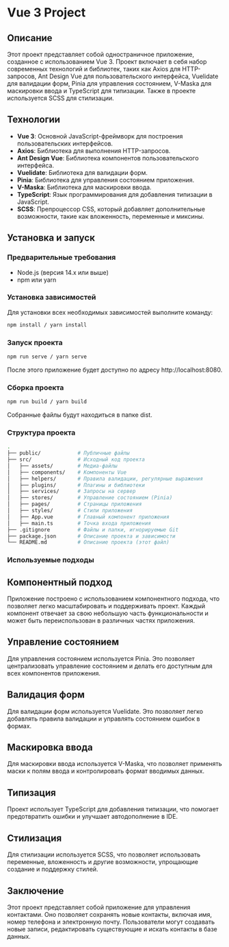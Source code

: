 # Vue 3 Project

## Описание

Этот проект представляет собой одностраничное приложение, созданное с использованием Vue 3. Проект включает в себя набор современных технологий и библиотек, таких как Axios для HTTP-запросов, Ant Design Vue для пользовательского интерфейса, Vuelidate для валидации форм, Pinia для управления состоянием, V-Maska для маскировки ввода и TypeScript для типизации. Также в проекте используется SCSS для стилизации.

## Технологии

- **Vue 3**: Основной JavaScript-фреймворк для построения пользовательских интерфейсов.
- **Axios**: Библиотека для выполнения HTTP-запросов.
- **Ant Design Vue**: Библиотека компонентов пользовательского интерфейса.
- **Vuelidate**: Библиотека для валидации форм.
- **Pinia**: Библиотека для управления состоянием приложения.
- **V-Maska**: Библиотека для маскировки ввода.
- **TypeScript**: Язык программирования для добавления типизации в JavaScript.
- **SCSS**: Препроцессор CSS, который добавляет дополнительные возможности, такие как вложенность, переменные и миксины.

## Установка и запуск

### Предварительные требования

- Node.js (версия 14.x или выше)
- npm или yarn

### Установка зависимостей

Для установки всех необходимых зависимостей выполните команду:

```bash
npm install / yarn install 
```

### Запуск проекта

```bash
npm run serve / yarn serve 
```

После этого приложение будет доступно по адресу http://localhost:8080.

### Сборка проекта

```bash
npm run build / yarn build 
```

Собранные файлы будут находиться в папке dist.

### Структура проекта

```bash
.
├── public/            # Публичные файлы
├── src/               # Исходный код проекта
│   ├── assets/        # Медиа-файлы
│   ├── components/    # Компоненты Vue
│   ├── helpers/       # Правила валидации, регулярные выражения
│   ├── plugins/       # Плагины и библиотеки
│   ├── services/      # Запросы на сервер
│   ├── stores/        # Управление состоянием (Pinia)
│   ├── pages/         # Страницы приложения
│   ├── styles/        # Стили приложения
│   ├── App.vue        # Главный компонент приложения
│   ├── main.ts        # Точка входа приложения
├── .gitignore         # Файлы и папки, игнорируемые Git
├── package.json       # Описание проекта и зависимости
└── README.md          # Описание проекта (этот файл)
```

### Используемые подходы
## Компонентный подход
Приложение построено с использованием компонентного подхода, что позволяет легко масштабировать и поддерживать проект. Каждый компонент отвечает за свою небольшую часть функциональности и может быть переиспользован в различных частях приложения.

## Управление состоянием
Для управления состоянием используется Pinia. Это позволяет централизовать управление состоянием и делать его доступным для всех компонентов приложения.

## Валидация форм
Для валидации форм используется Vuelidate. Это позволяет легко добавлять правила валидации и управлять состоянием ошибок в формах.

## Маскировка ввода
Для маскировки ввода используется V-Maska, что позволяет применять маски к полям ввода и контролировать формат вводимых данных.

## Типизация
Проект использует TypeScript для добавления типизации, что помогает предотвратить ошибки и улучшает автодополнение в IDE.

## Стилизация
Для стилизации используется SCSS, что позволяет использовать переменные, вложенность и другие возможности, упрощающие создание и поддержку стилей.

## Заключение

Этот проект представляет собой приложение для управления контактами. Оно позволяет сохранять новые контакты, включая имя, номер телефона и электронную почту. Пользователи могут создавать новые записи, редактировать существующие и искать контакты в базе данных. 